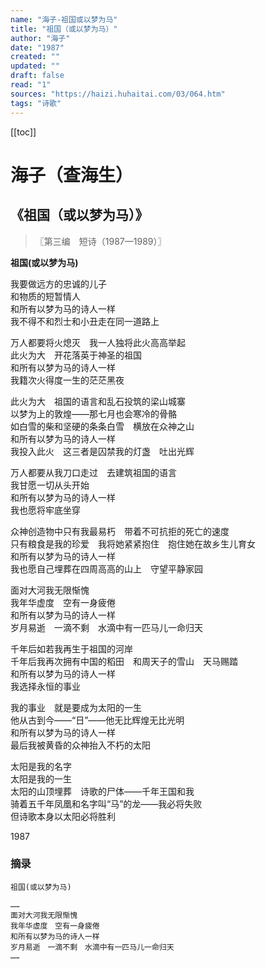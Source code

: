 ```yaml
---
name: "海子-祖国或以梦为马"
title: "祖国（或以梦为马）"
author: "海子"
date: "1987"
created: ""
updated: ""
draft: false
read: "1"
sources: "https://haizi.huhaitai.com/03/064.htm"
tags: "诗歌"
---
```


[[toc]]

# 海子（查海生）

## 《祖国（或以梦为马）》

> 〖第三编　短诗（1987—1989）〗

**祖国(或以梦为马)**  

我要做远方的忠诚的儿子  
和物质的短暂情人  
和所有以梦为马的诗人一样  
我不得不和烈士和小丑走在同一道路上  

万人都要将火熄灭　我一人独将此火高高举起  
此火为大　开花落英于神圣的祖国  
和所有以梦为马的诗人一样  
我籍次火得度一生的茫茫黑夜  

此火为大　祖国的语言和乱石投筑的梁山城寨  
以梦为上的敦煌——那七月也会寒冷的骨骼  
如白雪的柴和坚硬的条条白雪　横放在众神之山  
和所有以梦为马的诗人一样  
我投入此火　这三者是囚禁我的灯盏　吐出光辉  

万人都要从我刀口走过　去建筑祖国的语言  
我甘愿一切从头开始  
和所有以梦为马的诗人一样  
我也愿将牢底坐穿  

众神创造物中只有我最易朽　带着不可抗拒的死亡的速度  
只有粮食是我的珍爱　我将她紧紧抱住　抱住她在故乡生儿育女  
和所有以梦为马的诗人一样  
我也愿自己埋葬在四周高高的山上　守望平静家园  

面对大河我无限惭愧  
我年华虚度　空有一身疲倦  
和所有以梦为马的诗人一样  
岁月易逝　一滴不剩　水滴中有一匹马儿一命归天  

千年后如若我再生于祖国的河岸  
千年后我再次拥有中国的稻田　和周天子的雪山　天马赐踏  
和所有以梦为马的诗人一样  
我选择永恒的事业  

我的事业　就是要成为太阳的一生  
他从古到今——“日”——他无比辉煌无比光明  
和所有以梦为马的诗人一样  
最后我被黄昏的众神抬入不朽的太阳  

太阳是我的名字  
太阳是我的一生  
太阳的山顶埋葬　诗歌的尸体——千年王国和我  
骑着五千年凤凰和名字叫“马”的龙——我必将失败  
但诗歌本身以太阳必将胜利  

1987  

### 摘录

```
祖国(或以梦为马)

……
面对大河我无限惭愧
我年华虚度　空有一身疲倦
和所有以梦为马的诗人一样
岁月易逝　一滴不剩　水滴中有一匹马儿一命归天
……
```

